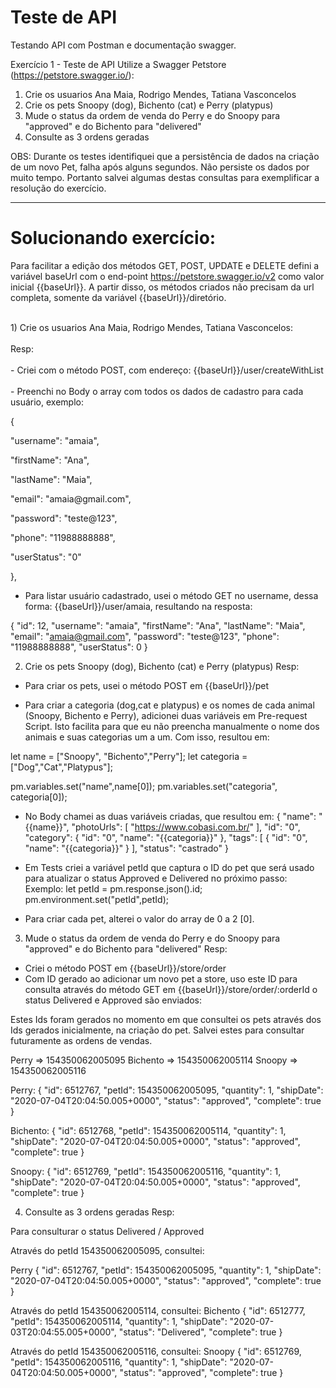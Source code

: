 # Teste de API
Testando API com Postman e documentação swagger.  

Exercício 1 - Teste de API
Utilize a Swagger Petstore (https://petstore.swagger.io/):
1) Crie os usuarios Ana Maia, Rodrigo Mendes, Tatiana Vasconcelos
2) Crie os pets Snoopy (dog), Bichento (cat) e Perry (platypus)
3) Mude o status da ordem de venda do Perry e do Snoopy para "approved" e do Bichento para "delivered"
4) Consulte as 3 ordens geradas

OBS: Durante os testes identifiquei que a persistência de dados na criação de um novo Pet, falha após alguns segundos. Não persiste os dados por muito tempo. Portanto salvei algumas destas consultas para exemplificar a resolução do exercício. 

--------------------------------------------------------------------------------------------------------------------

# Solucionando exercício:
Para facilitar a edição dos métodos GET, POST, UPDATE e DELETE defini a variável baseUrl com o end-point https://petstore.swagger.io/v2 como valor inicial {{baseUrl}}. A partir disso, os métodos criados não precisam da url completa, somente da variável {{baseUrl}}/diretório. <br>

<br> 1) Crie os usuarios Ana Maia, Rodrigo Mendes, Tatiana Vasconcelos: </br>
<br> Resp: </br>
<br> - Criei com o método POST, com endereço: {{baseUrl}}/user/createWithList </br>
<br> - Preenchi no Body o array com todos os dados de cadastro para cada usuário, exemplo: </br>

<p> {                            
<p>         "username": "amaia", 
<p>         "firstName": "Ana",  
<p>         "lastName": "Maia",  
<p>         "email": "amaia@gmail.com", 
<p>         "password": "teste@123", 
<p>         "phone": "11988888888",
<p>         "userStatus": "0"
<p> },</p>

- Para listar usuário cadastrado, usei o método GET no username, dessa forma: {{baseUrl}}/user/amaia, resultando na resposta: 

{
    "id": 12,
    "username": "amaia",
    "firstName": "Ana",
    "lastName": "Maia",
    "email": "amaia@gmail.com",
    "password": "teste@123",
    "phone": "11988888888",
    "userStatus": 0
}

2) Crie os pets Snoopy (dog), Bichento (cat) e Perry (platypus)
Resp:

- Para criar os pets, usei o método POST em {{baseUrl}}/pet

- Para criar a categoria (dog,cat e platypus) e os nomes de cada animal (Snoopy, Bichento e Perry), adicionei duas variáveis em Pre-request Script. Isto facilita para que eu não preencha manualmente o nome dos animais e suas categorias um a um. Com isso, resultou em:

let name = ["Snoopy", "Bichento","Perry"];
let categoria = ["Dog","Cat","Platypus"];

pm.variables.set("name",name[0]);
pm.variables.set("categoria", categoria[0]);

- No Body chamei as duas variáveis criadas, que resultou em: 
{
    "name": "{{name}}",
    "photoUrls": [
        "https://www.cobasi.com.br/"
    ],
    "id": "0",
    "category": {
        "id": "0",
        "name": "{{categoria}}"
    },
    "tags": [
        {
            "id": "0",
            "name": "{{categoria}}"
        }
    ],
    "status": "castrado"
}

- Em Tests criei a variável petId que captura o ID do pet que será usado para atualizar o status Approved e Delivered no próximo passo:
Exemplo: 
let petId = pm.response.json().id;
pm.environment.set("petId",petId);

- Para criar cada pet, alterei o valor do array de 0 a 2 [0].

3) Mude o status da ordem de venda do Perry e do Snoopy para "approved" e do Bichento para "delivered"
Resp:

- Criei o método POST em {{baseUrl}}/store/order
- Com ID gerado ao adicionar um novo pet a store, uso este ID para consulta através do método GET em {{baseUrl}}/store/order/:orderId o status Delivered e Approved são enviados:

Estes Ids foram gerados no momento em que consultei os pets através dos Ids gerados inicialmente, na criação do pet. Salvei estes para consultar futuramente as ordens de vendas. 

Perry => 154350062005095
Bichento => 154350062005114
Snoopy => 154350062005116

Perry:
{
    "id": 6512767,
    "petId": 154350062005095,
    "quantity": 1,
    "shipDate": "2020-07-04T20:04:50.005+0000",
    "status": "approved",
    "complete": true
}

Bichento:
{
    "id": 6512768,
    "petId": 154350062005114,
    "quantity": 1,
    "shipDate": "2020-07-04T20:04:50.005+0000",
    "status": "approved",
    "complete": true
}

Snoopy:
{
    "id": 6512769,
    "petId": 154350062005116,
    "quantity": 1,
    "shipDate": "2020-07-04T20:04:50.005+0000",
    "status": "approved",
    "complete": true
}


4) Consulte as 3 ordens geradas
Resp:

Para consulturar o status Delivered / Approved

Através do petId 154350062005095, consultei: 

Perry
{
    "id": 6512767,
    "petId": 154350062005095,
    "quantity": 1,
    "shipDate": "2020-07-04T20:04:50.005+0000",
    "status": "approved",
    "complete": true
}

Através do petId 154350062005114, consultei: 
Bichento 
{
    "id": 6512777,
    "petId": 154350062005114,
    "quantity": 1,
    "shipDate": "2020-07-03T20:04:55.005+0000",
    "status": "Delivered",
    "complete": true
}

Através do petId 154350062005116, consultei:
Snoopy
{
    "id": 6512769,
    "petId": 154350062005116,
    "quantity": 1,
    "shipDate": "2020-07-04T20:04:50.005+0000",
    "status": "approved",
    "complete": true
}

